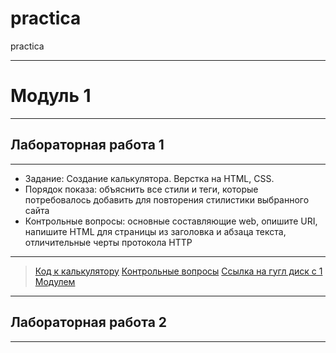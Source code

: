 # practica
practica
***
# Модуль 1
***
## Лабораторная работа 1
***
- Задание: Создание калькулятора. Верстка на HTML, CSS.
- Порядок показа: объяснить все стили и теги, которые потребовалось добавить для повторения стилистики выбранного сайта
- Контрольные вопросы: основные составляющие web, опишите URI, напишите HTML для страницы из заголовка и абзаца текста, отличительные черты протокола HTTP
***
>[Код к калькулятору](https://github.com/Lisichka-Ju/practica/tree/main/laba_1/calculator)
>[Контрольные вопросы](https://github.com/Lisichka-Ju/practica/blob/main/laba_1/c_v_1)
>[Ссылка на гугл диск с 1 Модулем](https://docs.google.com/document/d/1DlGRG0Inf5STZ9WcFQKX9zGPzgDnauub/edit)
***
## Лабораторная работа 2
***
